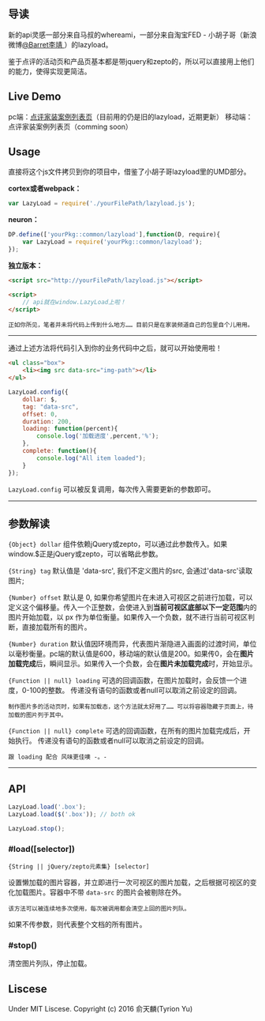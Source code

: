## 导读

新的api灵感一部分来自马叔的whereami，一部分来自淘宝FED - 小胡子哥（新浪微博[@Barret李靖 ](http://weibo.com/173248656?is_all=1)）的lazyload。

鉴于点评的活动页和产品页基本都是带jquery和zepto的，所以可以直接用上他们的能力，使得实现更简洁。


## Live Demo

pc端：[点评家装案例列表页](http://www.dianping.com/shop/21369201/wedding/product)（目前用的仍是旧的lazyload，近期更新）
移动端：点评家装案例列表页（comming soon）

## Usage

直接将这个js文件拷贝到你的项目中，借鉴了小胡子哥lazyload里的UMD部分。

**cortex或者webpack：**

``` javascript
var LazyLoad = require('./yourFilePath/lazyload.js');
```

**neuron：**

``` javascript
DP.define(['yourPkg::common/lazyload'],function(D, require){
    var LazyLoad = require('yourPkg::common/lazyload');
});
```

**独立版本：**

``` html
<script src="http://yourFilePath/lazyload.js"></script>

<script>
    // api就在window.LazyLoad上啦！
</script>
```

    正如你所见，笔者并未将代码上传到什么地方…… 目前只是在家装频道自己的包里自个儿用用。

---

通过上述方法将代码引入到你的业务代码中之后，就可以开始使用啦！
``` html
<ul class="box">
    <li><img src data-src="img-path"></li>
</ul>
```

``` javascript
LazyLoad.config({
    dollar: $,
    tag: "data-src",
    offset: 0,
    duration: 200,
    loading: function(percent){
        console.log('加载进度',percent,'%');
    },
    complete: function(){
        console.log("All item loaded");
    }
});
```

`LazyLoad.config` 可以被反复调用，每次传入需要更新的参数即可。

---

## 参数解读

`{Object} dollar`
组件依赖jQuery或zepto，可以通过此参数传入。如果window.$正是jQuery或zepto，可以省略此参数。

`{String} tag`
默认值是 'data-src', 我们不定义图片的src, 会通过'data-src'读取图片;

`{Number} offset`
默认是 0, 如果你希望图片在未进入可视区之前进行加载，可以定义这个偏移量。传入一个正整数，会使进入到**当前可视区底部以下一定范围**内的图片开始加载，以 px 作为单位衡量。如果传入一个负数，就不进行当前可视区判断，直接加载所有的图片。

`{Number} duration`
默认值因环境而异，代表图片渐隐进入画面的过渡时间，单位以毫秒衡量。pc端的默认值是600，移动端的默认值是200。如果传0，会在**图片加载完成**后，瞬间显示。如果传入一个负数，会在**图片未加载完成**时，开始显示。

`{Function || null} loading`
可选的回调函数，在图片加载时，会反馈一个进度，0-100的整数。
传递没有语句的函数或者null可以取消之前设定的回调。

    制作图片多的活动页时，如果有加载态，这个方法就太好用了…… 可以将容器隐藏于页面上，待加载的图片列于其中。

`{Function || null} complete`
可选的回调函数，在所有的图片加载完成后，开始执行。
传递没有语句的函数或者null可以取消之前设定的回调。

    跟 loading 配合 风味更佳噢 -。-

---

## API

``` javascript
LazyLoad.load('.box');
LazyLoad.load($('.box')); // both ok

LazyLoad.stop();
```

### #load([selector])

`{String || jQuery/zepto元素集} [selector]`

设置懒加载的图片容器，并立即进行一次可视区的图片加载，之后根据可视区的变化加载图片。容器中不带 `data-src` 的图片会被剔除在外。

    该方法可以被连续地多次使用，每次被调用都会清空上回的图片列队。

如果不传参数，则代表整个文档的所有图片。

### #stop()

清空图片列队，停止加载。

## Liscese

Under MIT Liscese. Copyright (c) 2016 俞天麟(Tyrion Yu)